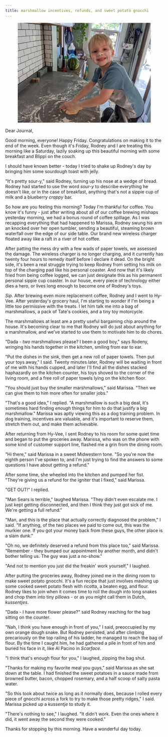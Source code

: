 ```yaml
---
title: marshmallow incentives, refunds, and sweet potato gnocchi
---
```


<figure>
  <a href="/images/banners/2020-06-19.jpg">
    <img alt="banner" src="/images/banners/2020-06-19.jpg"/>
  </a>
</figure>

Dear Journal,

Good morning, everyone!  Happy Friday.  Congratulations on making it
to the end of the week.  Even though it's Friday, Rodney and I are
treating this morning like a Saturday, lazily soaking up this
beautiful morning with some breakfast and Blippi on the couch.

I should have known better - today I tried to shake up Rodney's day by
bringing him some sourdough toast with jelly.

"It's pretty sour-y," said Rodney, turning up his nose at a wedge of
bread.  Rodney had started to use the word _sour-y_ to describe
everything he doesn't like, or in the case of breakfast, anything
that's not a sippie cup of milk and a blueberry _crappy_ bar.

So how are you feeling this morning?  Today I'm thankful for coffee.
You know it's funny - just after writing about all of our coffee
brewing mishaps yesterday morning, we had a bonus round of coffee
spillage.  As I was recapping everything that had happened to Marissa,
Rodney swung his arm an knocked over her open tumbler, sending a
beautiful, steaming brown waterfall over the edge of our side table.
Our brand new wireless charger floated away like a raft in a river of
hot coffee.

After patting the mess dry with a few wads of paper towels, we
assessed the damage.  The wireless charger is no longer charging, and
it currently has twenty four hours to remedy itself before I declare
it dead.  On the bright side, it's been a real struggle trying to keep
Rodney from setting his milk on top of the charging pad like his
personal coaster.  And now that it's likely fried from being coffee
logged, we can just designate this as his permanent personal sippie
cup coaster.  In our house, every piece of technology either dies a
hero, or lives long enough to become one of Rodney's toys.

_Sip_.  After brewing even more replacement coffee, Rodney and I went
to Hy-Vee.  After yesterday's grocery haul, I'm starting to wonder if
I'm being a little too permissive with the treats.  I let him talk me
into a bag of marshmallows, a pack of Tate's cookies, and a tiny toy
motorcycle.

The marshmallows at least are a pretty useful bargaining chip around
the house.  It's becoming clear to me that Rodney will do just about
anything for a marshmallow, and we've started to use them to motivate
him to do chores.

"Dada - _two_ marshmallows please?  I been a good boy," says Rodeny,
wringing his hands together in the kitchen, smiling from ear to ear.

"Put the dishes in the sink, then get a new roll of paper towels.
Then put your toys away," I said.  Twenty minutes later, Rodney will
be waiting in front of me with his hands cupped, and later I'll find
all the dishes stacked haphazardly on the kitchen counter, his toys
shoved to the corner of the living room, and a free roll of paper
towels lying on the kitchen floor.

"You should just buy the smaller marshmallows," said Marissa.  "Then
we can give them to him more often for smaller jobs."

"That's a good idea," I replied.  "A marshmallow is such a big deal,
it's sometimes hard finding _enough_ things for him to do that justify
a big marshmallow."  Marissa was aptly viewing this as a dog training
problem.  In dog training, incentives are valuable, and it's important
to reserve them, stretch them out, and make them achievable.

After returning from Hy-Vee, I sent Rodney to his room for some quiet
time and began to put the groceries away.  Marissa, who was on the
phone with some kind of customer support line, flashed me a grin from
the dining room.

"Hi there," said Marissa in a sweet Midwestern tone.  "So you're now
the eighth person I've spoken to, and I'm just trying to find the
answers to some questions I have about getting a refund."

After some time, she wheeled into the kitchen and pumped her fist.
"They're giving us a refund for the igniter that I fixed," said
Marissa.

"GET OUT!" I replied.

"Man Sears is terrible," laughed Marissa.  "They didn't even escalate
me.  I just kept getting disconnected, and then I think they just got
sick of me.  We're getting a full refund."

"Man, and this is the place that actually correctly diagnosed the
problem," I said.  "If anything, of the two places we paid to come
out, this was the murkier one.  If you got your money back from these
guys, the other place is a slam dunk."

"Oh no, we definitely deserved a refund from this place too," said
Marissa.  "Remember - they bumped our appointment by another month,
and didn't bother telling us.  The guy was just a no-show."

"And not to mention you just did the freakin' work yourself," I
laughed.

After putting the groceries away, Rodney joined me in the dining room
to make sweet potato gnocchi.  It's a fun recipe that just involves
mashing up some cooked sweet potato flesh with ricotta, a beaten egg,
and flour.  Rodney likes to join when it comes time to roll the dough
into long snakes and chop them into tiny pillows - or as you might
call them in Dutch, _kussentjes_.

"Dada - I have more flower please?" said Rodney reaching for the bag
sitting on the counter.

"Nah, I think you have enough in front of you," I said, preoccupied by
my own orange dough snake.  But Rodney persisted, and after climbing
precariously on the top railing of his ladder, he managed to reach the
bag of flour.  By the time I caught him, he had gathered a pile in
front of him and buried his face in it, like Al Pacino in _Scarface_.

"I think that's enough flour for you," I laughed, zipping the bag
shut.

"Thanks for making my favorite meal you guys," said Marissa as she sat
down at the table.  I had finished the sweet potatoes in a sauce made
from browned butter, bacon, chopped rosemary, and a half scoop of
salty pasta water.

"So this took about twice as long as it normally does, because I
rolled every piece of gnocchi across a fork to try to make those
pretty ridges," I said.  Marissa picked up a _kussentje_ to study it.

"There's nothing to see," I laughed.  "It didn't work.  Even the ones
where it did, it went away the second they were cooked."

Thanks for stopping by this morning.  Have a wonderful day today.
